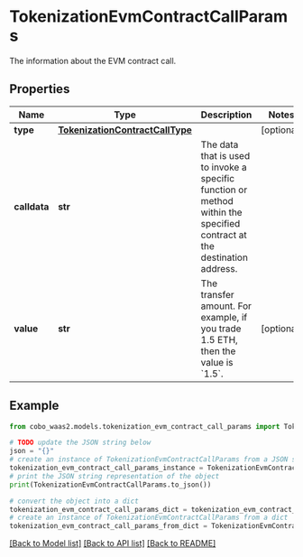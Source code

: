 # TokenizationEvmContractCallParams

The information about the EVM contract call.

## Properties

Name | Type | Description | Notes
------------ | ------------- | ------------- | -------------
**type** | [**TokenizationContractCallType**](TokenizationContractCallType.md) |  | [optional] 
**calldata** | **str** | The data that is used to invoke a specific function or method within the specified contract at the destination address.  | 
**value** | **str** | The transfer amount. For example, if you trade 1.5 ETH, then the value is &#x60;1.5&#x60;.  | [optional] 

## Example

```python
from cobo_waas2.models.tokenization_evm_contract_call_params import TokenizationEvmContractCallParams

# TODO update the JSON string below
json = "{}"
# create an instance of TokenizationEvmContractCallParams from a JSON string
tokenization_evm_contract_call_params_instance = TokenizationEvmContractCallParams.from_json(json)
# print the JSON string representation of the object
print(TokenizationEvmContractCallParams.to_json())

# convert the object into a dict
tokenization_evm_contract_call_params_dict = tokenization_evm_contract_call_params_instance.to_dict()
# create an instance of TokenizationEvmContractCallParams from a dict
tokenization_evm_contract_call_params_from_dict = TokenizationEvmContractCallParams.from_dict(tokenization_evm_contract_call_params_dict)
```
[[Back to Model list]](../README.md#documentation-for-models) [[Back to API list]](../README.md#documentation-for-api-endpoints) [[Back to README]](../README.md)


